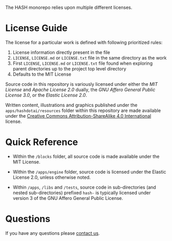The HASH monorepo relies upon multiple different licenses.

# License Guide

The license for a particular work is defined with following prioritized rules:

1.  License information directly present in the file
1.  `LICENSE`, `LICENSE.md` or `LICENSE.txt` file in the same directory as the work
1.  First `LICENSE`, `LICENSE.md` or `LICENSE.txt` file found when exploring parent directories up to the project top level directory
1.  Defaults to the MIT License

Source code in this repository is variously licensed under either the _MIT License_ and _Apache License 2.0_ dually,
the _GNU Affero General Public License 3.0_, or the _Elastic License 2.0_.

Written content, illustrations and graphics published under the `apps/hashdotai/resources`
folder within this repository are made available under the [Creative Commons
Attribution-ShareAlike 4.0 International](apps/hashdotai/resources/LICENSE.md) license.

# Quick Reference

- Within the `/blocks` folder, all source code is made
  available under the MIT License.

- Within the `/apps/engine` folder, source code is licensed under the
  Elastic License 2.0, unless otherwise noted.

- Within `/apps`, `/libs` and `/tests`, source code in sub-directories (and nested sub-directories) prefixed `hash-` is typically licensed under version 3 of the GNU Affero General Public License.

# Questions

If you have any questions please [contact us](https://hash.ai/contact).
